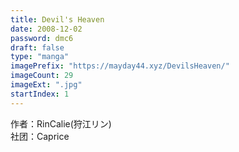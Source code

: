 ```yaml
---
title: Devil's Heaven
date: 2008-12-02
password: dmc6
draft: false
type: "manga"
imagePrefix: "https://mayday44.xyz/DevilsHeaven/"  
imageCount: 29
imageExt: ".jpg" 
startIndex: 1
---
```

作者：RinCalie(狩江リン)  
社团：Caprice  